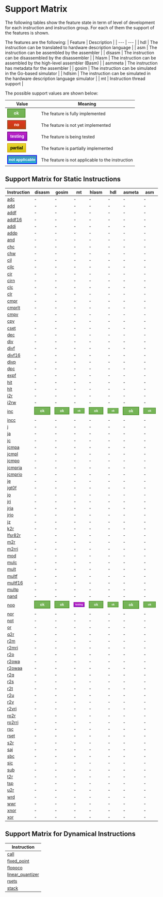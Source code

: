 # Support Matrix

The following tables show the feature state in term of level of development for each instruction and instruction group.
For each of them the support of the features is shown.

The features are the following:
| Feature | Description |
| --- | --- |
| hdl | The instruction can be translated to hardware description language |
| asm | The instruction can be assembled by the assembler |
| disasm | The instruction can be disassembled by the disassembler |
| hlasm | The instruction can be assembled by the high-level assembler (Basm) |
| asmmeta | The instruction has metadata for the assembler |
| gosim | The instruction can be simulated in the Go-based simulator |
| hdlsim | The instruction can be simulated in the hardware description language simulator |
| mt | Instruction thread support |

The possible support values are shown below:

| Value | Meaning |
| --- | --- |
| ![ok](iconok.png) | The feature is fully implemented |
| ![no](iconno.png) | The feature is not yet implemented |
| ![testing](icontesting.png) | The feature is being tested |
| ![partial](iconpartial.png) | The feature is partially implemented |
| ![notapplicable](iconnotapplicable.png) | The feature is not applicable to the instruction |

## Support Matrix for Static Instructions

| Instruction | disasm | gosim | mt | hlasm | hdl | asmeta | asm |
| --- | --- | --- | --- | --- | --- | --- | --- |
| [adc](adc.md) | - | - | - | - | - | - | - |
| [add](add.md) | - | - | - | - | - | - | - |
| [addf](addf.md) | - | - | - | - | - | - | - |
| [addf16](addf16.md) | - | - | - | - | - | - | - |
| [addi](addi.md) | - | - | - | - | - | - | - |
| [addp](addp.md) | - | - | - | - | - | - | - |
| [and](and.md) | - | - | - | - | - | - | - |
| [chc](chc.md) | - | - | - | - | - | - | - |
| [chw](chw.md) | - | - | - | - | - | - | - |
| [cil](cil.md) | - | - | - | - | - | - | - |
| [cilc](cilc.md) | - | - | - | - | - | - | - |
| [cir](cir.md) | - | - | - | - | - | - | - |
| [cirn](cirn.md) | - | - | - | - | - | - | - |
| [clc](clc.md) | - | - | - | - | - | - | - |
| [clr](clr.md) | - | - | - | - | - | - | - |
| [cmpr](cmpr.md) | - | - | - | - | - | - | - |
| [cmprlt](cmprlt.md) | - | - | - | - | - | - | - |
| [cmpv](cmpv.md) | - | - | - | - | - | - | - |
| [cpy](cpy.md) | - | - | - | - | - | - | - |
| [cset](cset.md) | - | - | - | - | - | - | - |
| [dec](dec.md) | - | - | - | - | - | - | - |
| [div](div.md) | - | - | - | - | - | - | - |
| [divf](divf.md) | - | - | - | - | - | - | - |
| [divf16](divf16.md) | - | - | - | - | - | - | - |
| [divp](divp.md) | - | - | - | - | - | - | - |
| [dpc](dpc.md) | - | - | - | - | - | - | - |
| [expf](expf.md) | - | - | - | - | - | - | - |
| [hit](hit.md) | - | - | - | - | - | - | - |
| [hlt](hlt.md) | - | - | - | - | - | - | - |
| [i2r](i2r.md) | - | - | - | - | - | - | - |
| [i2rw](i2rw.md) | - | - | - | - | - | - | - |
| [inc](inc.md) | ![ok](iconok.png) | ![ok](iconok.png) | ![ok](iconok.png) | ![ok](iconok.png) | ![ok](iconok.png) | ![ok](iconok.png) | ![ok](iconok.png) |
| [incc](incc.md) | - | - | - | - | - | - | - |
| [j](j.md) | - | - | - | - | - | - | - |
| [ja](ja.md) | - | - | - | - | - | - | - |
| [jc](jc.md) | - | - | - | - | - | - | - |
| [jcmpa](jcmpa.md) | - | - | - | - | - | - | - |
| [jcmpl](jcmpl.md) | - | - | - | - | - | - | - |
| [jcmpo](jcmpo.md) | - | - | - | - | - | - | - |
| [jcmpria](jcmpria.md) | - | - | - | - | - | - | - |
| [jcmprio](jcmprio.md) | - | - | - | - | - | - | - |
| [je](je.md) | - | - | - | - | - | - | - |
| [jgt0f](jgt0f.md) | - | - | - | - | - | - | - |
| [jo](jo.md) | - | - | - | - | - | - | - |
| [jri](jri.md) | - | - | - | - | - | - | - |
| [jria](jria.md) | - | - | - | - | - | - | - |
| [jrio](jrio.md) | - | - | - | - | - | - | - |
| [jz](jz.md) | - | - | - | - | - | - | - |
| [k2r](k2r.md) | - | - | - | - | - | - | - |
| [lfsr82r](lfsr82r.md) | - | - | - | - | - | - | - |
| [m2r](m2r.md) | - | - | - | - | - | - | - |
| [m2rri](m2rri.md) | - | - | - | - | - | - | - |
| [mod](mod.md) | - | - | - | - | - | - | - |
| [mulc](mulc.md) | - | - | - | - | - | - | - |
| [mult](mult.md) | - | - | - | - | - | - | - |
| [multf](multf.md) | - | - | - | - | - | - | - |
| [multf16](multf16.md) | - | - | - | - | - | - | - |
| [multp](multp.md) | - | - | - | - | - | - | - |
| [nand](nand.md) | - | - | - | - | - | - | - |
| [nop](nop.md) | ![ok](iconok.png) | ![ok](iconok.png) | ![testing](icontesting.png) | ![ok](iconok.png) | ![ok](iconok.png) | ![ok](iconok.png) | ![ok](iconok.png) |
| [nor](nor.md) | - | - | - | - | - | - | - |
| [not](not.md) | - | - | - | - | - | - | - |
| [or](or.md) | - | - | - | - | - | - | - |
| [q2r](q2r.md) | - | - | - | - | - | - | - |
| [r2m](r2m.md) | - | - | - | - | - | - | - |
| [r2mri](r2mri.md) | - | - | - | - | - | - | - |
| [r2o](r2o.md) | - | - | - | - | - | - | - |
| [r2owa](r2owa.md) | - | - | - | - | - | - | - |
| [r2owaa](r2owaa.md) | - | - | - | - | - | - | - |
| [r2q](r2q.md) | - | - | - | - | - | - | - |
| [r2s](r2s.md) | - | - | - | - | - | - | - |
| [r2t](r2t.md) | - | - | - | - | - | - | - |
| [r2u](r2u.md) | - | - | - | - | - | - | - |
| [r2v](r2v.md) | - | - | - | - | - | - | - |
| [r2vri](r2vri.md) | - | - | - | - | - | - | - |
| [ro2r](ro2r.md) | - | - | - | - | - | - | - |
| [ro2rri](ro2rri.md) | - | - | - | - | - | - | - |
| [rsc](rsc.md) | - | - | - | - | - | - | - |
| [rset](rset.md) | - | - | - | - | - | - | - |
| [s2r](s2r.md) | - | - | - | - | - | - | - |
| [saj](saj.md) | - | - | - | - | - | - | - |
| [sbc](sbc.md) | - | - | - | - | - | - | - |
| [sic](sic.md) | - | - | - | - | - | - | - |
| [sub](sub.md) | - | - | - | - | - | - | - |
| [t2r](t2r.md) | - | - | - | - | - | - | - |
| [tsp](tsp.md) | - | - | - | - | - | - | - |
| [u2r](u2r.md) | - | - | - | - | - | - | - |
| [wrd](wrd.md) | - | - | - | - | - | - | - |
| [wwr](wwr.md) | - | - | - | - | - | - | - |
| [xnor](xnor.md) | - | - | - | - | - | - | - |
| [xor](xor.md) | - | - | - | - | - | - | - |

## Support Matrix for Dynamical Instructions

| Instruction |
| --- |
| [call](call.md) |
| [fixed_point](fixed_point.md) |
| [flopoco](flopoco.md) |
| [linear_quantizer](linear_quantizer.md) |
| [rsets](rsets.md) |
| [stack](stack.md) |
